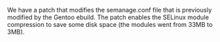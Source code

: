 We have a patch that modifies the semanage.conf file that is
previously modified by the Gentoo ebuild. The patch enables the
SELinux module compression to save some disk space (the modules went
from 33MB to 3MB).
